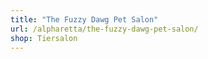 ```yaml
---
title: "The Fuzzy Dawg Pet Salon"
url: /alpharetta/the-fuzzy-dawg-pet-salon/
shop: Tiersalon
---
```

